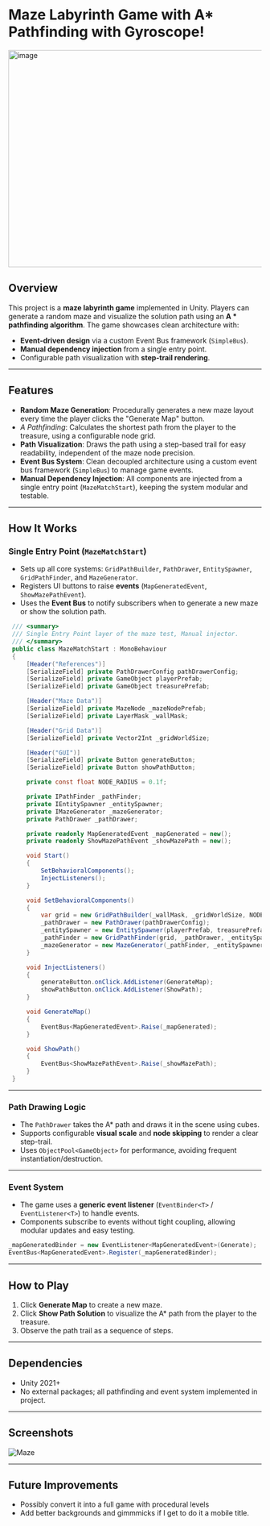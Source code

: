 # Maze Labyrinth Game with A* Pathfinding with Gyroscope!

<img width="721" height="431" alt="image" src="https://github.com/user-attachments/assets/3b3d2ebd-9f43-435e-9e73-b8eb4b2feff4" />


## Overview

This project is a **maze labyrinth game** implemented in Unity. Players can generate a random maze and visualize the solution path using an **A * pathfinding algorithm**. The game showcases clean architecture with:

- **Event-driven design** via a custom Event Bus framework (`SimpleBus`).
- **Manual dependency injection** from a single entry point.
- Configurable path visualization with **step-trail rendering**.

---

## Features

- **Random Maze Generation**: Procedurally generates a new maze layout every time the player clicks the "Generate Map" button.
- *A Pathfinding*: Calculates the shortest path from the player to the treasure, using a configurable node grid.
- **Path Visualization**: Draws the path using a step-based trail for easy readability, independent of the maze node precision.
- **Event Bus System**: Clean decoupled architecture using a custom event bus framework (`SimpleBus`) to manage game events.
- **Manual Dependency Injection**: All components are injected from a single entry point (`MazeMatchStart`), keeping the system modular and testable.

---

## How It Works

### Single Entry Point (`MazeMatchStart`)

- Sets up all core systems: `GridPathBuilder`, `PathDrawer`, `EntitySpawner`, `GridPathFinder`, and `MazeGenerator`.
- Registers UI buttons to raise **events** (`MapGeneratedEvent`, `ShowMazePathEvent`).
- Uses the **Event Bus** to notify subscribers when to generate a new maze or show the solution path.

```csharp
 /// <summary>
 /// Single Entry Point layer of the maze test, Manual injector.
 /// </summary>
 public class MazeMatchStart : MonoBehaviour
 {
     [Header("References")]
     [SerializeField] private PathDrawerConfig pathDrawerConfig;
     [SerializeField] private GameObject playerPrefab;
     [SerializeField] private GameObject treasurePrefab;

     [Header("Maze Data")]
     [SerializeField] private MazeNode _mazeNodePrefab;
     [SerializeField] private LayerMask _wallMask;

     [Header("Grid Data")]
     [SerializeField] private Vector2Int _gridWorldSize;

     [Header("GUI")]
     [SerializeField] private Button generateButton;
     [SerializeField] private Button showPathButton;

     private const float NODE_RADIUS = 0.1f;

     private IPathFinder _pathFinder;
     private IEntitySpawner _entitySpawner;
     private IMazeGenerator _mazeGenerator;
     private PathDrawer _pathDrawer;

     private readonly MapGeneratedEvent _mapGenerated = new();
     private readonly ShowMazePathEvent _showMazePath = new();

     void Start()
     {
         SetBehavioralComponents();
         InjectListeners();
     }

     void SetBehavioralComponents()
     {
         var grid = new GridPathBuilder(_wallMask, _gridWorldSize, NODE_RADIUS, transform);
         _pathDrawer = new PathDrawer(pathDrawerConfig);
         _entitySpawner = new EntitySpawner(playerPrefab, treasurePrefab);
         _pathFinder = new GridPathFinder(grid, _pathDrawer, _entitySpawner);
         _mazeGenerator = new MazeGenerator(_pathFinder, _entitySpawner, _gridWorldSize, _mazeNodePrefab);
     }

     void InjectListeners()
     {
         generateButton.onClick.AddListener(GenerateMap);
         showPathButton.onClick.AddListener(ShowPath);
     }

     void GenerateMap()
     {
         EventBus<MapGeneratedEvent>.Raise(_mapGenerated);
     }

     void ShowPath()
     {
         EventBus<ShowMazePathEvent>.Raise(_showMazePath);
     }
 }
```

---

### Path Drawing Logic

- The `PathDrawer` takes the A* path and draws it in the scene using cubes.
- Supports configurable **visual scale** and **node skipping** to render a clear step-trail.
- Uses `ObjectPool<GameObject>` for performance, avoiding frequent instantiation/destruction.

---

### Event System

- The game uses a **generic event listener** (`EventBinder<T>` / `EventListener<T>`) to handle events.
- Components subscribe to events without tight coupling, allowing modular updates and easy testing.

```csharp
_mapGeneratedBinder = new EventListener<MapGeneratedEvent>(Generate);
EventBus<MapGeneratedEvent>.Register(_mapGeneratedBinder);

```

---

## How to Play

1. Click **Generate Map** to create a new maze.
2. Click **Show Path Solution** to visualize the A* path from the player to the treasure.
3. Observe the path trail as a sequence of steps.

---

## Dependencies

- Unity 2021+
- No external packages; all pathfinding and event system implemented in project.

---

## Screenshots

![Maze](https://github.com/user-attachments/assets/d391e65d-07da-4f27-bc54-262731cb8128)

---

## Future Improvements

- Possibly convert it into a full game with procedural levels
- Add better backgrounds and gimmmicks if I get to do it a mobile title.
